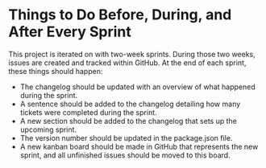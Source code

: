 # Things to Do Before, During, and After Every Sprint

This project is iterated on with two-week sprints. During those two weeks, issues are created and tracked within GitHub. At the end of each sprint, these things should happen:

- The changelog should be updated with an overview of what happened during the sprint.
- A sentence should be added to the changelog detailing how many tickets were completed during the sprint.
- A new section should be added to the changelog that sets up the upcoming sprint.
- The version number should be updated in the package.json file.
- A new kanban board should be made in GitHub that represents the new sprint, and all unfinished issues should be moved to this board.